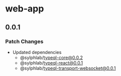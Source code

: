 # web-app

## 0.0.1

### Patch Changes

- Updated dependencies
  - @sylphlab/typeql-core@0.0.2
  - @sylphlab/typeql-react@0.0.1
  - @sylphlab/typeql-transport-websocket@0.0.1
